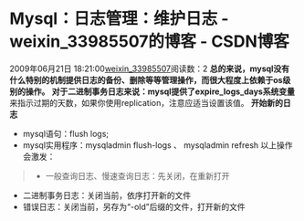 # Mysql：日志管理：维护日志 - weixin_33985507的博客 - CSDN博客
2009年06月21日 18:21:00[weixin_33985507](https://me.csdn.net/weixin_33985507)阅读数：2
**总的来说，mysql没有什么特别的机制提供日志的备份、删除等等管理操作，而很大程度上依赖于os级别的操作。**
**对于二进制事务日志来说：mysql提供了expire_logs_days系统变量**来指示过期的天数，如果你使用replication，注意应适当设置该值。
**开始新的日志**
- mysql语句：flush logs;
- mysql实用程序：mysqladmin flush-logs 、 mysqladmin refresh
以上操作会激发：
> 
> 
> - 一般查询日志、慢速查询日志：先关闭，在重新打开
- 二进制事务日志：关闭当前，依序打开新的文件
- 错误日志：关闭当前，另存为“-old”后缀的文件，打开新的文件
